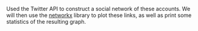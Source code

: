 Used the Twitter API to construct a social network of these
accounts. We will then use the [networkx](http://networkx.github.io/) library
to plot these links, as well as print some statistics of the resulting graph.
